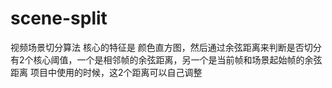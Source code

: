 # scene-split
视频场景切分算法
核心的特征是 颜色直方图，然后通过余弦距离来判断是否切分
有2个核心阈值，一个是相邻帧的余弦距离，另一个是当前帧和场景起始帧的余弦距离
项目中使用的时候，这2个距离可以自己调整
